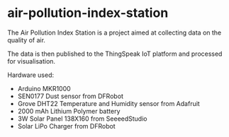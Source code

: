# air-pollution-index-station
The Air Pollution Index Station is a project aimed at collecting data on the quality of air.

The data is then published to the ThingSpeak IoT platform and processed for visualisation.

Hardware used:

- Arduino MKR1000
- SEN0177 Dust sensor from DFRobot
- Grove DHT22 Temperature and Humidity sensor from Adafruit
- 2000 mAh Lithium Polymer battery
- 3W Solar Panel 138X160 from SeeeedStudio
- Solar LiPo Charger from DFRobot